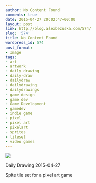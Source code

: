```yaml
---
author: No Content Found
comments: true
date: 2015-04-27 20:02:47+00:00
layout: post
link: http://blog.alexbezuska.com/574/
slug: '574'
title: No Content Found
wordpress_id: 574
post_format:
- Image
tags:
- art
- artwork
- daily drawing
- daily-draw
- dailydraw
- dailydrawing
- dailydrawings
- game design
- game dev
- Game Development
- gamedev
- indie game
- pixel
- pixel art
- pixelart
- sprites
- tileset
- video games
---
```


![](/images/2015/04/tumblr_nob10nweUi1u11b0ro1_1280.png)

Daily Drawing 2015-04-27

Spite tile set for a pixel art game
